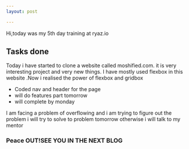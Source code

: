 ```yaml
---
layout: post

---
```

Hi,today was my 5th day training at ryaz.io 
## Tasks done
Today i have started to clone a website called moshified.com. it is very interesting project and very new things. I have mostly used flexbox in this website .Now i realised the power of flexbox and gridbox

* Coded nav and header for the page
* will do features part tomorrow
* will complete by monday

I am facing a problem of overflowing and i am trying to figure out the problem i will try to solve to problem tomorrow otherwise i will talk to my mentor

### Peace OUT!SEE YOU IN THE NEXT BLOG